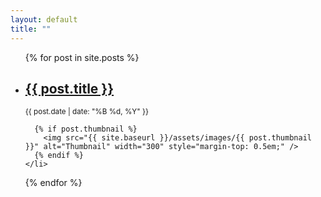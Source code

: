 ```yaml
---
layout: default
title: ""
---
```


<ul class="post-list">
  {% for post in site.posts %}
    <li style="margin-bottom: 2em;">
      <h2><a href="{{ post.url }}">{{ post.title }}</a></h2>
      <small>{{ post.date | date: "%B %d, %Y" }}</small><br/>

      {% if post.thumbnail %}
        <img src="{{ site.baseurl }}/assets/images/{{ post.thumbnail }}" alt="Thumbnail" width="300" style="margin-top: 0.5em;" />
      {% endif %}
    </li>
  {% endfor %}
</ul>

